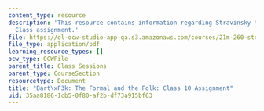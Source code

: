 ```yaml
---
content_type: resource
description: 'This resource contains information regarding Stravinsky to the present:
  Class assignment.'
file: https://ol-ocw-studio-app-qa.s3.amazonaws.com/courses/21m-260-stravinsky-to-the-present-spring-2016/35aa81861cb50f80af2bdf73a915bf63_MIT21M_260S16_assn10.pdf
file_type: application/pdf
learning_resource_types: []
ocw_type: OCWFile
parent_title: Class Sessions
parent_type: CourseSection
resourcetype: Document
title: "Bart\xF3k: The Formal and the Folk: Class 10 Assignment"
uid: 35aa8186-1cb5-0f80-af2b-df73a915bf63
---
```

